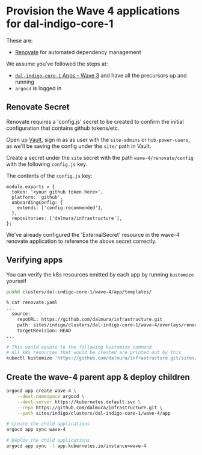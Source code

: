 # Provision the Wave 4 applications for dal-indigo-core-1

These are:
* [Renovate](https://docs.renovatebot.com/) for automated dependency management

We assume you've followed the steps at:
* [`dal-indigo-core-1` Apps - Wave 3](INDIGO-CORE-1-APPS-WAVE-3.md) and have all the precursors up and running
* `argocd` is logged in

## Renovate Secret
Renovate requires a 'config.js' secret to be created to confirm the initial configuration that contains github tokens/etc.

Open up [Vault](https://vault.indigo.dalmura.cloud/), sign in as as user with the `site-admins` or `hub-power-users`, as we'll be saving the config under the `site/` path in Vault.

Create a secret under the `site` secret with the path `wave-4/renovate/config` with the following `config.js` key.

The contents of the `config.js` key:
```
module.exports = {
  token: '<your github token here>',
  platform: 'github',
  onboardingConfig: {
    extends: ['config:recommended'],
  },
  repositories: ['dalmura/infrastructure'],
};
```

We've already configured the 'ExternalSecret' resource in the wave-4 renovate application to reference the above secret correctly.

## Verifying apps

You can verify the k8s resources emitted by each app by running `kustomize` yourself
```bash
pushd clusters/dal-indigo-core-1/wave-4/app/templates/

% cat renovate.yaml
...
  source:
    repoURL: https://github.com/dalmura/infrastructure.git
    path: sites/indigo/clusters/dal-indigo-core-1/wave-4/overlays/renovate
    targetRevision: HEAD
...

# This would equate to the following kustomize command
# All k8s resources that would be created are printed out by this
kubectl kustomize 'https://github.com/dalmura/infrastructure.git/sites/indigo/clusters/dal-indigo-core-1/wave-4/overlays/renovate?ref=HEAD'
```

## Create the wave-4 parent app & deploy children
```bash
argocd app create wave-4 \
    --dest-namespace argocd \
    --dest-server https://kubernetes.default.svc \
    --repo https://github.com/dalmura/infrastructure.git \
    --path sites/indigo/clusters/dal-indigo-core-1/wave-4/app

# Create the child applications
argocd app sync wave-4

# Deploy the child applications
argocd app sync -l app.kubernetes.io/instance=wave-4
```
